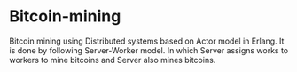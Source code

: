 # Bitcoin-mining
Bitcoin mining using Distributed systems based on Actor model in Erlang. It is done by following Server-Worker model. In which Server assigns works to workers to mine bitcoins and Server also mines bitcoins.
